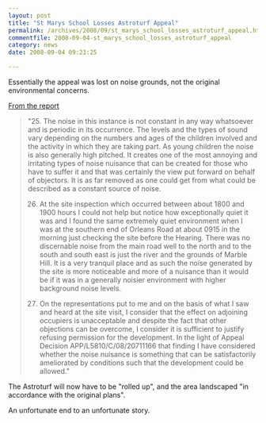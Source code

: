 ```yaml
---
layout: post
title: "St Marys School Losses Astroturf Appeal"
permalink: /archives/2008/09/st_marys_school_losses_astroturf_appeal.html
commentfile: 2008-09-04-st_marys_school_losses_astroturf_appeal
category: news
date: 2008-09-04 09:23:25

---
```


Essentially the appeal was lost on noise grounds, not the original environmental concerns.

[From the report](http://tinyurl.com/5sa7tf)

> "25. The noise in this instance is not constant in any way whatsoever and is periodic in its occurrence. The levels and the types of sound vary depending on the numbers and ages of the children involved and the activity in which they are taking part. As young children the noise is also generally high pitched. It creates one of the most annoying and irritating types of noise nuisance that can be created for those who have to suffer it and that was certainly the view put forward on behalf of objectors. It is as far removed as one could get from what could be described as a constant source of noise.
> 
>  26. At the site inspection which occurred between about 1800 and 1900 hours I could not help but notice how exceptionally quiet it was and I found the same extremely quiet environment when I was at the southern end of Orleans Road at about 0915 in the morning just checking the site before the Hearing. There was no discernable noise from the main road well to the north and to the south and south east is just the river and the grounds of Marble Hill. It is a very tranquil place and as such the noise generated by the site is more noticeable and more of a nuisance than it would be if it was in a generally noisier environment with higher background noise levels.
> 
>  27. On the representations put to me and on the basis of what I saw and heard at the site visit, I consider that the effect on adjoining occupiers is unacceptable and despite the fact that other objections can be overcome, I consider it is sufficient to justify refusing permission for the development. In the light of Appeal Decision APP/L5810/C/08/20711166 that finding I have considered whether the noise nuisance is something that can be satisfactorily ameliorated by conditions such that the development could be allowed."
> 
 The Astroturf will now have to be "rolled up", and the area landscaped "in accordance with the original plans".

An unfortunate end to an unfortunate story.
